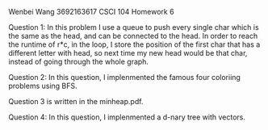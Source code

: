 Wenbei Wang
3692163617
CSCI 104 Homework 6

Question 1:
In this problem I use a queue to push every single char which is the same as the head,
and can be connected to the head. In order to reach the runtime of r*c, in the loop, I 
store the position of the first char that has a different letter with head, so next time
my new head would be that char, instead of going through the whole graph.

Question 2:
In this question, I implenmented the famous four coloriing problems using BFS.

Question 3 is written in the minheap.pdf.

Question 4:
In this question, I implenmented a d-nary tree with vectors.